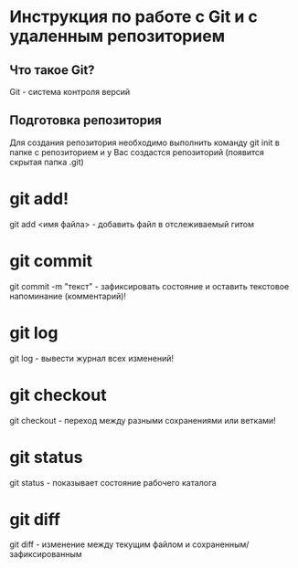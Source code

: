 # Инструкция по работе с Git и с удаленным репозиторием

## Что такое Git?

Git - система контроля версий

## Подготовка репозитория
Для создания репозитория необходимо выполнить команду git init в папке с репозиторием и у Вас создастся репозиторий (появится скрытая папка .git)

# git add!
git add <имя файла> - добавить файл в отслеживаемый гитом

# git commit
git commit -m "текст" - зафиксировать состояние и оставить текстовое напоминание (комментарий)!

# git log
git log - вывести журнал всех изменений!

# git checkout
git checkout - переход между разными сохранениями или ветками!


# git status
git status - показывает состояние рабочего каталога

# git diff
git diff - изменение между текущим файлом и сохраненным/зафиксированным
